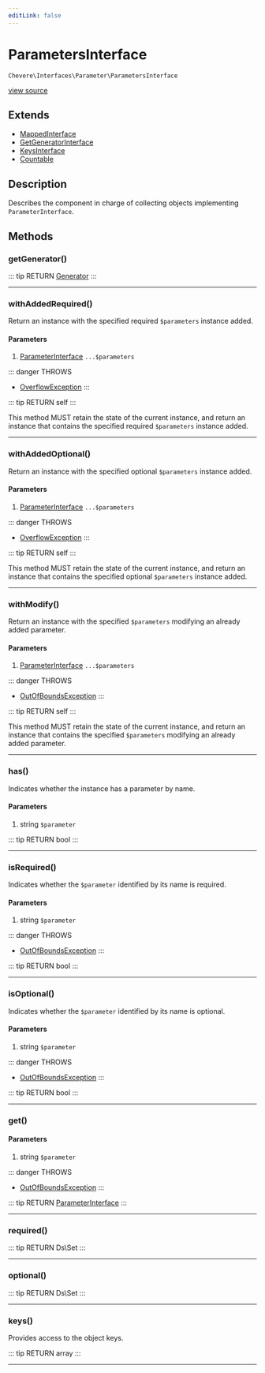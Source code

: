 ```yaml
---
editLink: false
---
```


# ParametersInterface

`Chevere\Interfaces\Parameter\ParametersInterface`

[view source](https://github.com/chevere/chevere/blob/master/src/Chevere/Interfaces/Parameter/ParametersInterface.php)

## Extends

- [MappedInterface](../DataStructure/MappedInterface.md)
- [GetGeneratorInterface](../DataStructure/GetGeneratorInterface.md)
- [KeysInterface](../DataStructure/KeysInterface.md)
- [Countable](https://www.php.net/manual/class.countable)

## Description

Describes the component in charge of collecting objects implementing `ParameterInterface`.

## Methods

### getGenerator()

::: tip RETURN
[Generator](https://www.php.net/manual/class.generator)
:::

---

### withAddedRequired()

Return an instance with the specified required `$parameters` instance added.

#### Parameters

1. [ParameterInterface](./ParameterInterface.md) `...$parameters`

::: danger THROWS
- [OverflowException](../../Exceptions/Core/OverflowException.md) 
:::

::: tip RETURN
self
:::

This method MUST retain the state of the current instance, and return
an instance that contains the specified required `$parameters` instance added.

---

### withAddedOptional()

Return an instance with the specified optional `$parameters` instance added.

#### Parameters

1. [ParameterInterface](./ParameterInterface.md) `...$parameters`

::: danger THROWS
- [OverflowException](../../Exceptions/Core/OverflowException.md) 
:::

::: tip RETURN
self
:::

This method MUST retain the state of the current instance, and return
an instance that contains the specified optional `$parameters` instance added.

---

### withModify()

Return an instance with the specified `$parameters` modifying an already added parameter.

#### Parameters

1. [ParameterInterface](./ParameterInterface.md) `...$parameters`

::: danger THROWS
- [OutOfBoundsException](../../Exceptions/Core/OutOfBoundsException.md) 
:::

::: tip RETURN
self
:::

This method MUST retain the state of the current instance, and return
an instance that contains the specified `$parameters` modifying an already added parameter.

---

### has()

Indicates whether the instance has a parameter by name.

#### Parameters

1. string `$parameter`

::: tip RETURN
bool
:::

---

### isRequired()

Indicates whether the `$parameter` identified by its name is required.

#### Parameters

1. string `$parameter`

::: danger THROWS
- [OutOfBoundsException](../../Exceptions/Core/OutOfBoundsException.md) 
:::

::: tip RETURN
bool
:::

---

### isOptional()

Indicates whether the `$parameter` identified by its name is optional.

#### Parameters

1. string `$parameter`

::: danger THROWS
- [OutOfBoundsException](../../Exceptions/Core/OutOfBoundsException.md) 
:::

::: tip RETURN
bool
:::

---

### get()

#### Parameters

1. string `$parameter`

::: danger THROWS
- [OutOfBoundsException](../../Exceptions/Core/OutOfBoundsException.md) 
:::

::: tip RETURN
[ParameterInterface](./ParameterInterface.md)
:::

---

### required()

::: tip RETURN
Ds\Set
:::

---

### optional()

::: tip RETURN
Ds\Set
:::

---

### keys()

Provides access to the object keys.

::: tip RETURN
array
:::

---
